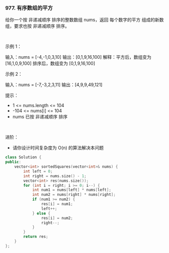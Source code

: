 ### 977. 有序数组的平方



给你一个按 非递减顺序 排序的整数数组 nums，返回 每个数字的平方 组成的新数组，要求也按 非递减顺序 排序。

 

示例 1：


输入：nums = [-4,-1,0,3,10]
输出：[0,1,9,16,100]
解释：平方后，数组变为 [16,1,0,9,100]
排序后，数组变为 [0,1,9,16,100]

示例 2：


输入：nums = [-7,-3,2,3,11]
输出：[4,9,9,49,121]




提示：

 * 1 <= nums.length <= 104
 * -104 <= nums[i] <= 104
 * nums 已按 非递减顺序 排序

 

进阶：

 * 请你设计时间复杂度为 O(n) 的算法解决本问题

```c++
class Solution {
public:
    vector<int> sortedSquares(vector<int>& nums) {
        int left = 0;
        int right = nums.size() - 1;
        vector<int> res(nums.size());
        for (int i = right; i >= 0; i--) {
            int num1 = nums[left] * nums[left];
            int num2 = nums[right] * nums[right];
            if (num1 >= num2) {
                res[i] = num1;
                left++;
            } else {
                res[i] = num2;
                right--;
            }
        }
        return res;
    }
};
```

